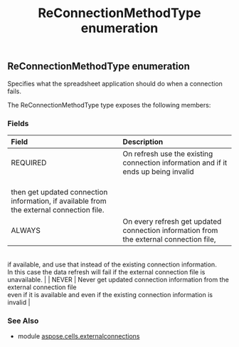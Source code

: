 ﻿---
title: ReConnectionMethodType enumeration
second_title: Aspose.Cells for Python via .NET API References
description: 
type: docs
weight: 130
url: /aspose.cells.externalconnections/reconnectionmethodtype/
is_root: false
---

## ReConnectionMethodType enumeration

Specifies what the spreadsheet application should do when a connection fails.



The ReConnectionMethodType type exposes the following members:

### Fields
| Field | Description |
| :- | :- |
| REQUIRED | On refresh use the existing connection information and if it ends up being invalid <br/>then get updated connection information, if available from the external connection file. |
| ALWAYS | On every refresh get updated connection information from the external connection file, <br/>if available, and use that instead of the existing connection information. <br/>In this case the data refresh will fail if the external connection file is unavailable. |
| NEVER | Never get updated connection information from the external connection file <br/>even if it is available and even if the existing connection information is invalid |



### See Also
* module [aspose.cells.externalconnections](..)
